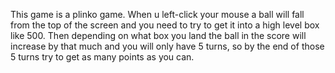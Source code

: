 This game is a plinko game. When u left-click your mouse a ball will fall from the top of the screen and you need to try to get it into a high level box like 500. Then depending on what box you land the ball in the score will increase by that much and you will only have 5 turns, so by the end of those 5 turns try to get as many points as you can.
